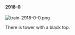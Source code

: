 #### 2918-0
![train-2918-0-0.png](https://github.com/lil-lab/nlvr/raw/master/nlvr/train/images/59/train-2918-0-0.png "train-2918-0-0.png")

There is tower with a black top.